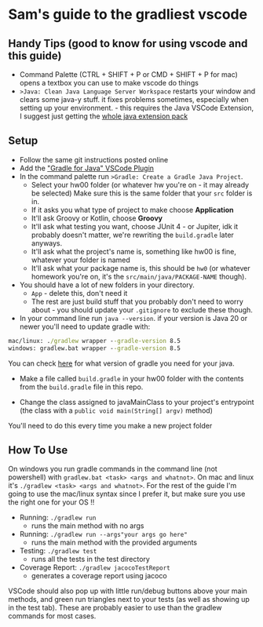 # Sam's guide to the gradliest vscode

## Handy Tips (good to know for using vscode and this guide)
- Command Palette (CTRL + SHIFT + P or CMD + SHIFT + P for mac) opens a textbox you can use to make vscode do things
- `>Java: Clean Java Language Server Workspace` restarts your window and clears some java-y stuff. it fixes problems sometimes, especially when setting up your environment. - this requires the Java VSCode Extension, I suggest just getting the [whole java extension pack](https://marketplace.visualstudio.com/items?itemName=vscjava.vscode-java-pack)

## Setup
- Follow the same git instructions posted online
- Add the ["Gradle for Java" VSCode Plugin](https://marketplace.visualstudio.com/items?itemName=vscjava.vscode-gradle)
- In the command palette run `>Gradle: Create a Gradle Java Project`.
    - Select your hw00 folder (or whatever hw you're on - it may already be selected) Make sure this is the same folder that your `src` folder is in.
    - If it asks you what type of project to make choose **Application**
    - It'll ask Groovy or Kotlin, choose **Groovy**
    - It'll ask what testing you want, choose JUnit 4 - or Jupiter, idk it probably doesn't matter, we're rewriting the `build.gradle` later anyways.
    - It'll ask what the project's name is, something like hw00 is fine, whatever your folder is named
    - It'll ask what your package name is, this should be `hw0` (or whatever homework you're on, it's the `src/main/java/PACKAGE-NAME` though).
- You should have a lot of new folders in your directory. 
    - `App` - delete this, don't need it
    - The rest are just build stuff that you probably don't need to worry about - you should update your `.gitignore` to exclude these though.
- In your command line run `java --version`. if your version is Java 20 or newer you'll need to update gradle with:

```cmd
mac/linux: ./gradlew wrapper --gradle-version 8.5
windows: gradlew.bat wrapper --gradle-version 8.5
```
You can check [here](https://docs.gradle.org/current/userguide/compatibility.html) for what version of gradle you need for your java.

- Make a file called `build.gradle` in your hw00 folder with the contents from the `build.gradle` file in this repo.

- Change the class assigned to javaMainClass to your project's entrypoint (the class with a `public void main(String[] argv)` method)

You'll need to do this every time you make a new project folder

## How To Use

On windows you run gradle commands in the command line (not powershell) with `gradlew.bat <task> <args and whatnot>`. On mac and linux it's `./gradlew <task> <args and whatnot>`. For the rest of the guide I'm going to use the mac/linux syntax since I prefer it, but make sure you use the right one for your OS !!

- Running: `./gradlew run`
    - runs the main method with no args
- Running: `./gradlew run --args"your args go here"`
    - runs the main method with the provided arguments
- Testing: `./gradlew test`
    - runs all the tests in the test directory
- Coverage Report: `./gradlew jacocoTestReport`
    - generates a coverage report using jacoco

VSCode should also pop up with little run/debug buttons above your main methods, and green run triangles next to your tests (as well as showing up in the test tab). These are probably easier to use than the gradlew commands for most cases. 